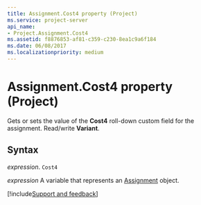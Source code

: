 ```yaml
---
title: Assignment.Cost4 property (Project)
ms.service: project-server
api_name:
- Project.Assignment.Cost4
ms.assetid: f8876853-af81-c359-c230-8ea1c9a6f184
ms.date: 06/08/2017
ms.localizationpriority: medium
---
```



# Assignment.Cost4 property (Project)

Gets or sets the value of the **Cost4** roll-down custom field for the assignment. Read/write **Variant**.


## Syntax

_expression_. `Cost4`

_expression_ A variable that represents an [Assignment](./Project.Assignment.md) object.

[!include[Support and feedback](~/includes/feedback-boilerplate.md)]